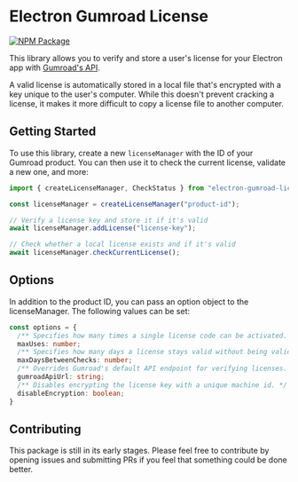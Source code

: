 # Electron Gumroad License

[![NPM Package](https://img.shields.io/npm/v/electron-gumroad-license)](https://npmjs.com/package/electron-gumroad-license)

This library allows you to verify and store a user's license for your Electron
app with [Gumroad's API](https://help.gumroad.com/article/76-license-keys).

A valid license is automatically stored in a local file that's encrypted with a
key unique to the user's computer. While this doesn't prevent cracking a
license, it makes it more difficult to copy a license file to another computer.

## Getting Started

To use this library, create a new `licenseManager` with the ID of your Gumroad
product. You can then use it to check the current license, validate a new one,
and more:

```ts
import { createLicenseManager, CheckStatus } from "electron-gumroad-license";

const licenseManager = createLicenseManager("product-id");

// Verify a license key and store it if it's valid
await licenseManager.addLicense("license-key");

// Check whether a local license exists and if it's valid
await licenseManager.checkCurrentLicense();
```

## Options

In addition to the product ID, you can pass an option object to the
licenseManager. The following values can be set:

```ts
const options = {
  /** Specifies how many times a single license code can be activated. Default: unlimited. */
  maxUses: number;
  /** Specifies how many days a license stays valid without being validated. Default: unlimited. */
  maxDaysBetweenChecks: number;
  /** Overrides Gumroad's default API endpoint for verifying licenses. */
  gumroadApiUrl: string;
  /** Disables encrypting the license key with a unique machine id. */
  disableEncryption: boolean;
}
```

## Contributing

This package is still in its early stages. Please feel free to contribute by
opening issues and submitting PRs if you feel that something could be done
better.
